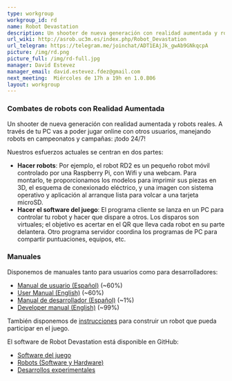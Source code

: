 ```yaml
---
type: workgroup
workgroup_id: rd
name: Robot Devastation
description: Un shooter de nueva generación con realidad aumentada y robots reales. A través de tu PC vas a poder jugar online con otros usuarios, manejando robots en campeonatos y campa&#241;as&#58; &#161;todo 24&#47;7&#33;
url_wiki: http://asrob.uc3m.es/index.php/Robot_Devastation
url_telegram: https://telegram.me/joinchat/ADT1EAjJk_gwAb9GNkqcpA
picture: /img/rd.png
picture_full: /img/rd-full.jpg
manager: David Estevez
manager_email: david.estevez.fdez@gmail.com
next_meeting:  Miércoles de 17h a 19h en 1.0.B06 
layout: workgroup
---
```


### Combates de robots con Realidad Aumentada
Un shooter de nueva generación con realidad aumentada y robots reales. A través de tu PC vas a poder jugar online con otros usuarios, manejando robots en campeonatos y campañas: ¡todo 24/7!

Nuestros esfuerzos actuales se centran en dos partes:

 * **Hacer robots**: Por ejemplo, el robot RD2 es un pequeño robot móvil controlado por una Raspberry Pi, con Wifi y una webcam. Para montarlo, te proporcionamos los modelos para imprimir sus piezas en 3D, el esquema de conexionado eléctrico, y una imagen con sistema operativo y aplicación al arranque lista para volcar a una tarjeta microSD.
 * **Hacer el software del juego**: El programa cliente se lanza en un PC para controlar tu robot y hacer que dispare a otros. Los disparos son virtuales; el objetivo es acertar en el QR que lleva cada robot en su parte delantera. Otro programa servidor coordina los programas de PC para compartir puntuaciones, equipos, etc.

### Manuales
Disponemos de manuales tanto para usuarios como para desarrolladores:

 * [Manual de usuario (Español)](https://asrob-uc3m.gitbooks.io/robotdevastation-user-manual/content/es/) (~60%)
 * [User Manual (English)](https://asrob-uc3m.gitbooks.io/robotdevastation-user-manual/content/en/) (~60%)
 * [Manual de desarrollador (Español)](https://asrob-uc3m.gitbooks.io/robotdevastation-developer-manual/content/es/) (~1%)
 * [Developer manual (English)](https://asrob-uc3m.gitbooks.io/robotdevastation-developer-manual/content/en/) (~99%)

 También disponemos de [instrucciones](https://asrob-uc3m.gitbooks.io/robotdevastation-user-manual/content/es/robots.html) para construir un robot que pueda participar en el juego.

 El software de Robot Devastation está disponible en GitHub:

  * [Software del juego](https://github.com/asrob-uc3m/robotDevastation)
  * [Robots (Software y Hardware)](https://github.com/asrob-uc3m/robotDevastation-robots)
  * [Desarrollos experimentales](https://github.com/asrob-uc3m/robotDevastation-research)
